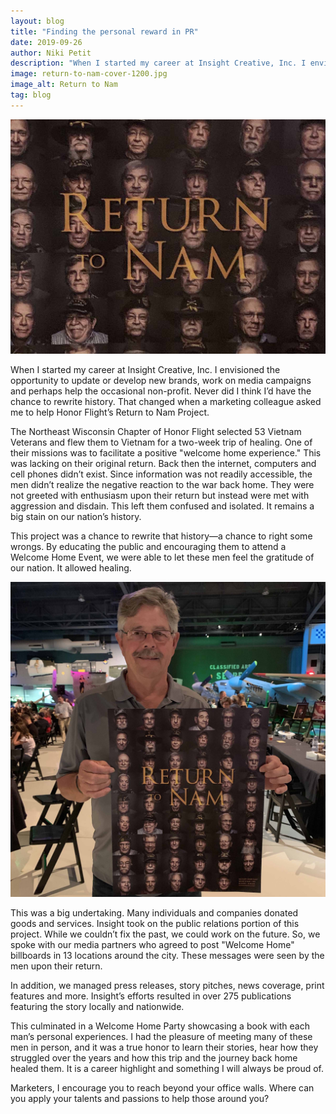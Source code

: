 ```yaml
---
layout: blog
title: "Finding the personal reward in PR"
date: 2019-09-26
author: Niki Petit
description: "When I started my career at Insight Creative, Inc. I envisioned the opportunity to update or develop new brands, work on media campaigns and perhaps help the occasional non-profit.   Never did I think I’d have the chance to rewrite history.  That changed when a marketing colleague asked me to help Honor Flight’s Return to Nam Project."
image: return-to-nam-cover-1200.jpg
image_alt: Return to Nam
tag: blog
---
```


![Return to Nam](return-to-nam-cover-1200.jpg)

When I started my career at Insight Creative, Inc. I envisioned the opportunity to update or develop new brands, work on media campaigns and perhaps help the occasional non-profit. Never did I think I’d have the chance to rewrite history. That changed when a marketing colleague asked me to help Honor Flight’s Return to Nam Project.

The Northeast Wisconsin Chapter of Honor Flight selected 53 Vietnam Veterans and flew them to Vietnam for a two-week trip of healing. One of their missions was to facilitate a positive "welcome home experience." This was lacking on their original return. Back then the internet, computers and cell phones didn’t exist. Since information was not readily accessible, the men didn’t realize the negative reaction to the war back home. They were not greeted with enthusiasm upon their return but instead were met with aggression and disdain. This left them confused and isolated. It remains a big stain on our nation’s history.

This project was a chance to rewrite that history—a chance to right some wrongs. By educating the public and encouraging them to attend a Welcome Home Event, we were able to let these men feel the gratitude of our nation. It allowed healing.

![man holding large return to photo](return-to-nam-square-2400.jpg)

This was a big undertaking. Many individuals and companies donated goods and services. Insight took on the public relations portion of this project. While we couldn’t fix the past, we could work on the future. So, we spoke with our media partners who agreed to post "Welcome Home" billboards in 13 locations around the city. These messages were seen by the men upon their return.

In addition, we managed press releases, story pitches, news coverage, print features and more. Insight’s efforts resulted in over 275 publications featuring the story locally and nationwide.

This culminated in a Welcome Home Party showcasing a book with each man’s personal experiences. I had the pleasure of meeting many of these men in person, and it was a true honor to learn their stories, hear how they struggled over the years and how this trip and the journey back home healed them. It is a career highlight and something I will always be proud of.

Marketers, I encourage you to reach beyond your office walls. Where can you apply your talents and passions to help those around you?
